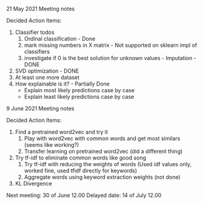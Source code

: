 
21 May 2021 Meeting notes

Decided Action Items:
1. Classifier todos 
    1. Ordinal classification - Done
    2. mark missing numbers in X matrix - Not supported on sklearn impl of classifiers
    3. investigate if 0 is the best solution for unknown values - Imputation - DONE
2. SVD optimization - DONE
3. At least one more dataset
4. How explainable is it? - Partially Done
    - Explain most likely predictions case by case
    - Explain least likely predictions case by case
    
    
9 June 2021 Meeting notes

Decided Action Items:

1. Find a pretrained word2vec and try it
    1. Play with word2vec with common words and get most similars (seems like working?)
    2. Transfer learning on pretrained word2vec (did a different thing)
2. Try tf-idf to eliminate common words like good song 
    1. Try tf-idf with reducing the weights of words (Used idf values only, worked fine, used tfidf directly for keywords)
    2. Aggregate words using keyword extraction weights (not done)
3. KL Divergence 



Next meeting: 30 of June 12.00
Delayed date: 14 of July 12.00
